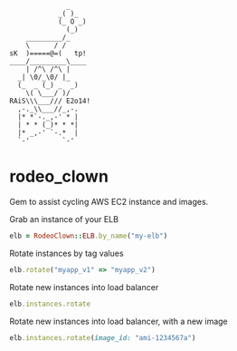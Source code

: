 ```
              _
            _( )_
            (_ O _)
              (_)  
    _________/_    
    \      / /    
sK  )=====@=(   tp!
____/_________\____
    | /^\ /^\ |    
  _| \0/_\0/ |_  
  (_  _ (_) _  _)  
    \( \___/ )/    
RAiS\\\___/// E2o14!
  ,-._\\___//_,-.  
  |* *`-._,-' * |  
  | * * (_)* * *|  
  |* _,-' `-.*  |  
  `-'        `-'
```



rodeo_clown
===========

Gem to assist cycling AWS EC2 instance and images.

Grab an instance of your ELB
```ruby
elb = RodeoClown::ELB.by_name("my-elb")
```
Rotate instances by tag values
```ruby
elb.rotate("myapp_v1" => "myapp_v2")
```

Rotate new instances into load balancer
```ruby
elb.instances.rotate
```

Rotate new instances into load balancer, with a new image
```ruby
elb.instances.rotate(image_id: "ami-1234567a")
```
